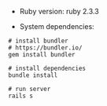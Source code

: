* Ruby version: ruby 2.3.3

* System dependencies:

```
# install bundler
# https://bundler.io/
gem install bundler

# install dependencies
bundle install

# run server
rails s
```
